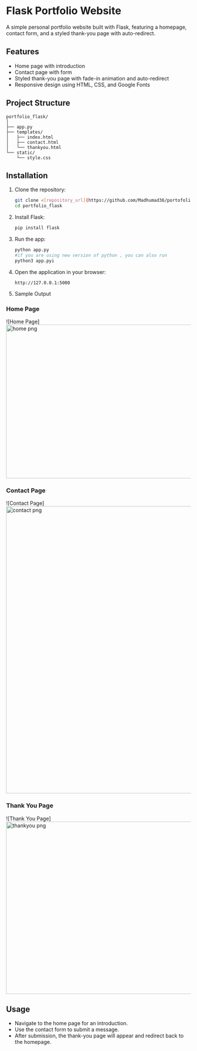
# Flask Portfolio Website

A simple personal portfolio website built with Flask, featuring a homepage, contact form, and a styled thank-you page with auto-redirect.

## Features

* Home page with introduction
* Contact page with form
* Styled thank-you page with fade-in animation and auto-redirect
* Responsive design using HTML, CSS, and Google Fonts

## Project Structure

```
portfolio_flask/
│
├── app.py
├── templates/
│   ├── index.html
│   ├── contact.html
│   └── thankyou.html
└── static/
    └── style.css
```

## Installation

1. Clone the repository:

   ```bash
   git clone <[repository_url](https://github.com/Madhumad36/portofolio_flask_website)>
   cd portfolio_flask
   ```
2. Install Flask:

   ```bash
   pip install flask
   ```
3. Run the app:

   ```bash
   python app.py
   #if you are using new version of python , you can also run
   python3 app.pyi 
   ```
4. Open the application in your browser:

   ```
   http://127.0.0.1:5000
   ```
5. Sample Output

### Home Page
![Home Page]<img width="902" height="419" alt="home png" src="https://github.com/user-attachments/assets/ebc30d41-1083-4c11-96aa-6231bf590412" />


### Contact Page
![Contact Page]<img width="866" height="783" alt="contact png" src="https://github.com/user-attachments/assets/a54ab02d-a50a-4424-a8fe-fbff82b6018d" />


### Thank You Page
![Thank You Page]<img width="1187" height="470" alt="thankyou png" src="https://github.com/user-attachments/assets/ea3b59b9-f0ea-442f-87a5-f1d738f35547" />



## Usage

* Navigate to the home page for an introduction.
* Use the contact form to submit a message.
* After submission, the thank-you page will appear and redirect back to the homepage.





